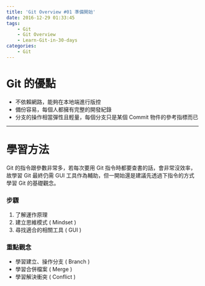 ```yaml
---
title: 'Git Overview #01 準備開始'
date: 2016-12-29 01:33:45
tags: 
    - Git
    - Git Overview
    - Learn-Git-in-30-days
categories:
    - Git
---
```

# Git 的優點
- 不依賴網路，能夠在本地端進行版控
- 備份容易，每個人都擁有完整的開發紀錄
- 分支的操作相當彈性且輕量，每個分支只是某個 Commit 物件的參考指標而已

<!-- more -->

---

# 學習方法
Git 的指令跟參數非常多，若每次要用 Git 指令時都要查書的話，會非常沒效率，故學習 Git 最終仍需 GUI 工具作為輔助，但一開始還是建議先透過下指令的方式學習 Git 的基礎觀念。

### 步驟
1. 了解運作原理
2. 建立思維模式 ( Mindset )
3. 尋找適合的相關工具 ( GUI )

### 重點觀念
- 學習建立、操作分支 ( Branch )
- 學習合併檔案 ( Merge )
- 學習解決衝突 ( Conflict )
